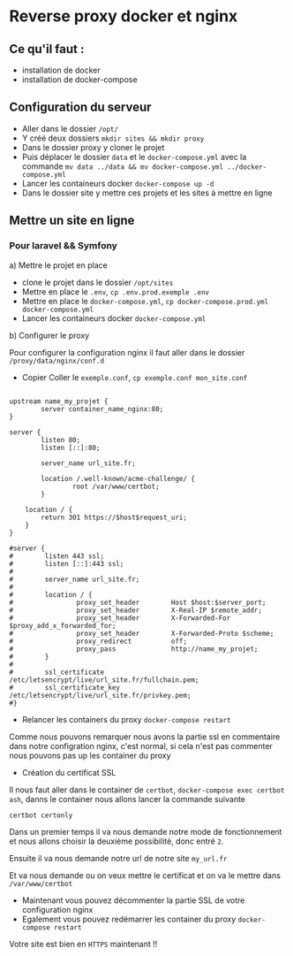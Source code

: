 # Reverse proxy docker et nginx

## Ce qu'il faut :

- installation de docker
- installation de docker-compose

## Configuration du serveur

- Aller dans le dossier `/opt/`
- Y créé deux dossiers `mkdir sites && mkdir proxy`
- Dans le dossier proxy y cloner le projet
- Puis déplacer le dossier `data` et le `docker-compose.yml` avec la commande `mv data ../data && mv docker-compose.yml ../docker-compose.yml`
- Lancer les containeurs docker `docker-compose up -d`
- Dans le dossier site y mettre ces projets et les sites à mettre en ligne

## Mettre un site en ligne 

### Pour laravel && Symfony

a) Mettre le projet en place

- clone le projet dans le dossier `/opt/sites`
- Mettre en place le `.env`, `cp .env.prod.exemple .env`
- Mettre en place le `docker-compose.yml`, `cp docker-compose.prod.yml docker-compose.yml`
- Lancer les containeurs docker `docker-compose.yml`

b) Configurer le proxy

Pour configurer la configuration nginx il faut aller dans le dossier `/proxy/data/nginx/conf.d`

- Copier Coller le `exemple.conf`, `cp exemple.conf mon_site.conf`

````nginx configuration pro

upstream name_my_projet {
        server container_name_nginx:80;
}

server {
        listen 80;
        listen [::]:80;

        server_name url_site.fr;

        location /.well-known/acme-challenge/ {
                root /var/www/certbot;
        }
	
	location / {
		return 301 https://$host$request_uri;
	}
}

#server {
#        listen 443 ssl;
#        listen [::]:443 ssl;
#
#        server_name url_site.fr;
#
#        location / {
#                proxy_set_header        Host $host:$server_port;
#                proxy_set_header        X-Real-IP $remote_addr;
#                proxy_set_header        X-Forwarded-For $proxy_add_x_forwarded_for;
#                proxy_set_header        X-Forwarded-Proto $scheme;
#                proxy_redirect          off;
#                proxy_pass              http://name_my_projet;
#        }
#
#        ssl_certificate /etc/letsencrypt/live/url_site.fr/fullchain.pem;
#        ssl_certificate_key /etc/letsencrypt/live/url_site.fr/privkey.pem;
#}
````

- Relancer les containers du proxy `docker-compose restart`

Comme nous pouvons remarquer nous avons la partie ssl en commentaire dans notre configration nginx, c'est normal, si cela n'est pas commenter nous pouvons pas up les container du proxy 

- Création du certificat SSL 

Il nous faut aller dans le container de `certbot`, `docker-compose exec certbot ash`, danns le container nous allons lancer la commande suivante 

````shell
certbot certonly
````

Dans un premier temps il va nous demande notre mode de fonctionnement et nous allons choisir la deuxième possibilité, donc entré `2`.

Ensuite il va nous demande notre url de notre site `my_url.fr`

Et va nous demande ou on veux mettre le certificat et on va le mettre dans `/var/www/certbot`

- Maintenant vous pouvez décommenter la partie SSL de votre configuration nginx
- Egalement vous pouvez redémarrer les container du proxy `docker-compose restart`

Votre site est bien en `HTTPS` maintenant !!